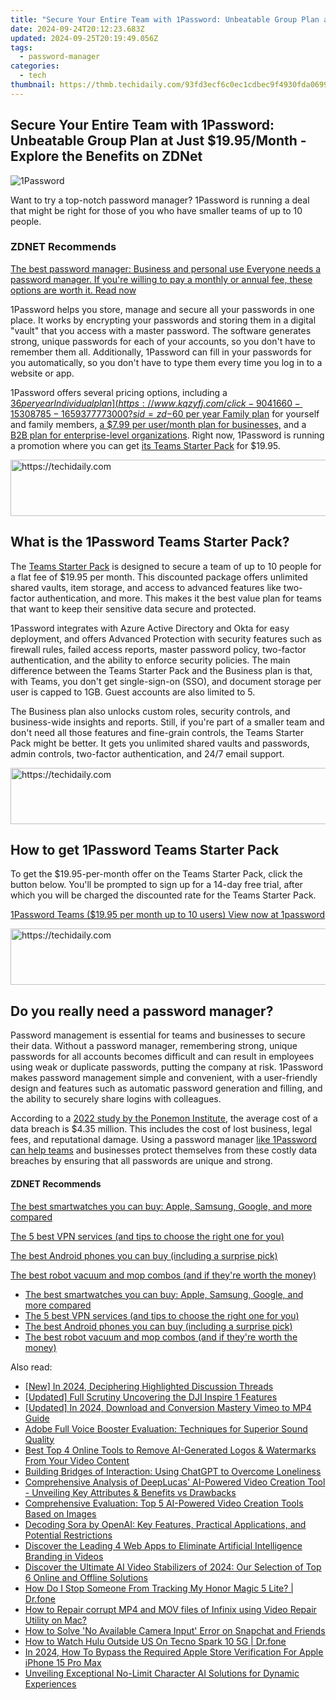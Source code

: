 ```yaml
---
title: "Secure Your Entire Team with 1Password: Unbeatable Group Plan at Just $19.95/Month - Explore the Benefits on ZDNet"
date: 2024-09-24T20:12:23.683Z
updated: 2024-09-25T20:19:49.056Z
tags:
  - password-manager
categories:
  - tech
thumbnail: https://thmb.techidaily.com/93fd3ecf6c0ec1cdbec9f4930fda0699ca8c617492c26f7c6f508a444f408426.jpg
---
```


## Secure Your Entire Team with 1Password: Unbeatable Group Plan at Just $19.95/Month - Explore the Benefits on ZDNet

![1Password](https://www.zdnet.com/a/img/resize/313b3c897a6fcd9975614a4aec54855f92915e00/2023/01/28/2d560705-817c-417a-8563-57c3b60b5346/1password.jpg?auto=webp&width=1280)

Want to try a top-notch password manager? 1Password is running a deal that might be right for those of you who have smaller teams of up to 10 people. 

### **ZDNET** Recommends

[The best password manager: Business and personal use Everyone needs a password manager. If you're willing to pay a monthly or annual fee, these options are worth it.  Read now](https://www.zdnet.com/article/best-password-manager/)

1Password helps you store, manage and secure all your passwords in one place. It works by encrypting your passwords and storing them in a digital "vault" that you access with a master password. The software generates strong, unique passwords for each of your accounts, so you don't have to remember them all. Additionally, 1Password can fill in your passwords for you automatically, so you don't have to type them every time you log in to a website or app.

1Password offers several pricing options, including a [$36 per year Individual plan](https://www.kqzyfj.com/click-9041660-15308785-1659377773000?sid=zd-%5F%5FCOM%5FCLICK%5FID%5F%5F-dtp), a [$60 per year Family plan](https://www.tkqlhce.com/click-9041660-15161060-1643655030000?sid=zd-%5F%5FCOM%5FCLICK%5FID%5F%5F-dtp) for yourself and family members, [a $7.99 per user/month plan for businesses,](https://www.dpbolvw.net/click-9041660-15175454-1644874764000?sid=zd-%5F%5FCOM%5FCLICK%5FID%5F%5F-dtp) and a [B2B plan for enterprise-level organizations](https://www.dpbolvw.net/click-9041660-15175454-1644874764000?sid=zd-%5F%5FCOM%5FCLICK%5FID%5F%5F-dtp). Right now, 1Password is running a promotion where you can get [its Teams Starter Pack](https://www.dpbolvw.net/click-9041660-15175454-1644874764000?sid=zd-%5F%5FCOM%5FCLICK%5FID%5F%5F-dtp) for $19.95.

<!-- affiliate ads begin -->
<a href="https://appsumo.8odi.net/c/5597632/2144309/7443" target="_top" id="2144309">
  <img src="//a.impactradius-go.com/display-ad/7443-2144309" border="0" alt="https://techidaily.com" width="728" height="90"/>
</a>
<img height="0" width="0" src="https://appsumo.8odi.net/i/5597632/2144309/7443" style="position:absolute;visibility:hidden;" border="0" />
<!-- affiliate ads end -->

## **What is the 1Password Teams Starter Pack?**

The [Teams Starter Pack](https://www.dpbolvw.net/click-9041660-15175454-1644874764000?sid=zd-%5F%5FCOM%5FCLICK%5FID%5F%5F-dtp) is designed to secure a team of up to 10 people for a flat fee of $19.95 per month. This discounted package offers unlimited shared vaults, item storage, and access to advanced features like two-factor authentication, and more. This makes it the best value plan for teams that want to keep their sensitive data secure and protected.

1Password integrates with Azure Active Directory and Okta for easy deployment, and offers Advanced Protection with security features such as firewall rules, failed access reports, master password policy, two-factor authentication, and the ability to enforce security policies. The main difference between the Teams Starter Pack and the Business plan is that, with Teams, you don't get single-sign-on (SSO), and document storage per user is capped to 1GB. Guest accounts are also limited to 5\. 

The Business plan also unlocks custom roles, security controls, and business-wide insights and reports. Still, if you're part of a smaller team and don't need all those features and fine-grain controls, the Teams Starter Pack might be better. It gets you unlimited shared vaults and passwords, admin controls, two-factor authentication, and 24/7 email support.

<!-- affiliate ads begin -->
<a href="https://appsumo.8odi.net/c/5597632/2112008/7443" target="_top" id="2112008">
  <img src="//a.impactradius-go.com/display-ad/7443-2112008" border="0" alt="https://techidaily.com" width="728" height="90"/>
</a>
<img height="0" width="0" src="https://appsumo.8odi.net/i/5597632/2112008/7443" style="position:absolute;visibility:hidden;" border="0" />
<!-- affiliate ads end -->

## **How to get 1Password Teams Starter Pack**

To get the $19.95-per-month offer on the Teams Starter Pack, click the button below. You'll be prompted to sign up for a 14-day free trial, after which you will be charged the discounted rate for the Teams Starter Pack.

[1Password Teams ($19.95 per month up to 10 users) View now at 1password](https://www.kqzyfj.com/click-9041660-15175454-1644874764000?sid=zd-%5F%5FCOM%5FCLICK%5FID%5F%5F-dtp)

<!-- affiliate ads begin -->
<a href="https://appsumo.8odi.net/c/5597632/2100527/7443" target="_top" id="2100527">
  <img src="//a.impactradius-go.com/display-ad/7443-2100527" border="0" alt="https://techidaily.com" width="728" height="90"/>
</a>
<img height="0" width="0" src="https://appsumo.8odi.net/i/5597632/2100527/7443" style="position:absolute;visibility:hidden;" border="0" />
<!-- affiliate ads end -->

## **Do you really need a password manager?**

  
Password management is essential for teams and businesses to secure their data. Without a password manager, remembering strong, unique passwords for all accounts becomes difficult and can result in employees using weak or duplicate passwords, putting the company at risk. 1Password makes password management simple and convenient, with a user-friendly design and features such as automatic password generation and filling, and the ability to securely share logins with colleagues. 

According to a [2022 study by the Ponemon Institute](https://www.ibm.com/security/data-breach), the average cost of a data breach is $4.35 million. This includes the cost of lost business, legal fees, and reputational damage. Using a password manager [like 1Password can help teams](https://www.dpbolvw.net/click-9041660-15175454-1644874764000?sid=zd-%5F%5FCOM%5FCLICK%5FID%5F%5F-dtp) and businesses protect themselves from these costly data breaches by ensuring that all passwords are unique and strong.

#### **ZDNET** Recommends

[The best smartwatches you can buy: Apple, Samsung, Google, and more compared](https://www.zdnet.com/article/best-smartwatch/ "The best smartwatches you can buy: Apple, Samsung, Google, and more compared")

[The 5 best VPN services (and tips to choose the right one for you)](https://www.zdnet.com/article/best-vpn/ "The 5 best VPN services (and tips to choose the right one for you)")

[The best Android phones you can buy (including a surprise pick)](https://www.zdnet.com/article/best-android-phone/ "The best Android phones you can buy (including a surprise pick)")

[The best robot vacuum and mop combos (and if they're worth the money)](https://www.zdnet.com/article/best-robot-vacuum-mop/ "The best robot vacuum and mop combos (and if they're worth the money)")

* [The best smartwatches you can buy: Apple, Samsung, Google, and more compared](https://www.zdnet.com/article/best-smartwatch/ "The best smartwatches you can buy: Apple, Samsung, Google, and more compared")
* [The 5 best VPN services (and tips to choose the right one for you)](https://www.zdnet.com/article/best-vpn/ "The 5 best VPN services (and tips to choose the right one for you)")
* [The best Android phones you can buy (including a surprise pick)](https://www.zdnet.com/article/best-android-phone/ "The best Android phones you can buy (including a surprise pick)")
* [The best robot vacuum and mop combos (and if they're worth the money)](https://www.zdnet.com/article/best-robot-vacuum-mop/ "The best robot vacuum and mop combos (and if they're worth the money)")

<ins class="adsbygoogle"
     style="display:block"
     data-ad-format="autorelaxed"
     data-ad-client="ca-pub-7571918770474297"
     data-ad-slot="1223367746"></ins>

<ins class="adsbygoogle"
     style="display:block"
     data-ad-client="ca-pub-7571918770474297"
     data-ad-slot="8358498916"
     data-ad-format="auto"
     data-full-width-responsive="true"></ins>

<span class="atpl-alsoreadstyle">Also read:</span>
<div><ul>
<li><a href="https://youtube-docs.techidaily.com/n-2024-deciphering-highlighted-discussion-threads/"><u>[New] In 2024, Deciphering Highlighted Discussion Threads</u></a></li>
<li><a href="https://some-techniques.techidaily.com/updated-full-scrutiny-uncovering-the-dji-inspire-1-features/"><u>[Updated] Full Scrutiny Uncovering the DJI Inspire 1 Features</u></a></li>
<li><a href="https://vimeo-videos.techidaily.com/updated-in-2024-download-and-conversion-mastery-vimeo-to-mp4-guide/"><u>[Updated] In 2024, Download and Conversion Mastery Vimeo to MP4 Guide</u></a></li>
<li><a href="https://app-tips.techidaily.com/adobe-full-voice-booster-evaluation-techniques-for-superior-sound-quality/"><u>Adobe Full Voice Booster Evaluation: Techniques for Superior Sound Quality</u></a></li>
<li><a href="https://app-tips.techidaily.com/best-top-4-online-tools-to-remove-ai-generated-logos-and-watermarks-from-your-video-content/"><u>Best Top 4 Online Tools to Remove AI-Generated Logos & Watermarks From Your Video Content</u></a></li>
<li><a href="https://tech-hub.techidaily.com/building-bridges-of-interaction-using-chatgpt-to-overcome-loneliness/"><u>Building Bridges of Interaction: Using ChatGPT to Overcome Loneliness</u></a></li>
<li><a href="https://app-tips.techidaily.com/comprehensive-analysis-of-deeplucas-ai-powered-video-creation-tool-unveiling-key-attributes-and-benefits-vs-drawbacks/"><u>Comprehensive Analysis of DeepLucas' AI-Powered Video Creation Tool - Unveiling Key Attributes & Benefits vs Drawbacks</u></a></li>
<li><a href="https://app-tips.techidaily.com/comprehensive-evaluation-top-5-ai-powered-video-creation-tools-based-on-images/"><u>Comprehensive Evaluation: Top 5 AI-Powered Video Creation Tools Based on Images</u></a></li>
<li><a href="https://app-tips.techidaily.com/decoding-sora-by-openai-key-features-practical-applications-and-potential-restrictions/"><u>Decoding Sora by OpenAI: Key Features, Practical Applications, and Potential Restrictions</u></a></li>
<li><a href="https://app-tips.techidaily.com/discover-the-leading-4-web-apps-to-eliminate-artificial-intelligence-branding-in-videos/"><u>Discover the Leading 4 Web Apps to Eliminate Artificial Intelligence Branding in Videos</u></a></li>
<li><a href="https://app-tips.techidaily.com/discover-the-ultimate-ai-video-stabilizers-of-2024-our-selection-of-top-6-online-and-offline-solutions/"><u>Discover the Ultimate AI Video Stabilizers of 2024: Our Selection of Top 6 Online and Offline Solutions</u></a></li>
<li><a href="https://android-location-track.techidaily.com/how-do-i-stop-someone-from-tracking-my-honor-magic-5-lite-drfone-by-drfone-virtual-android/"><u>How Do I Stop Someone From Tracking My Honor Magic 5 Lite? | Dr.fone</u></a></li>
<li><a href="https://blog-min.techidaily.com/how-to-repair-corrupt-mp4-and-mov-files-of-infinix-using-video-repair-utility-on-mac-by-stellar-video-repair-mobile-video-repair/"><u>How to Repair corrupt MP4 and MOV files of Infinix using Video Repair Utility on Mac?</u></a></li>
<li><a href="https://win-solutions.techidaily.com/how-to-solve-no-available-camera-input-error-on-snapchat-and-friends/"><u>How to Solve 'No Available Camera Input' Error on Snapchat and Friends</u></a></li>
<li><a href="https://fix-guide.techidaily.com/how-to-watch-hulu-outside-us-on-tecno-spark-10-5g-drfone-by-drfone-virtual-android/"><u>How to Watch Hulu Outside US On Tecno Spark 10 5G | Dr.fone</u></a></li>
<li><a href="https://ios-unlock.techidaily.com/in-2024-how-to-bypass-the-required-apple-store-verification-for-apple-iphone-15-pro-max-by-drfone-ios/"><u>In 2024, How To Bypass the Required Apple Store Verification For Apple iPhone 15 Pro Max</u></a></li>
<li><a href="https://app-tips.techidaily.com/unveiling-exceptional-no-limit-character-ai-solutions-for-dynamic-experiences/"><u>Unveiling Exceptional No-Limit Character AI Solutions for Dynamic Experiences</u></a></li>
</ul></div>

